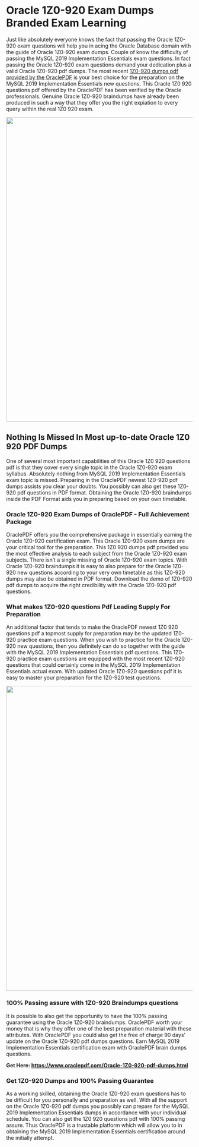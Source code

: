 <h1>Oracle 1Z0-920 Exam Dumps Branded Exam Learning</h1>
<p>Just like absolutely everyone knows the fact that passing the Oracle 1Z0-920 exam questions will help you in acing the&nbsp;Oracle Database&nbsp;domain with the guide of Oracle 1Z0-920 exam dumps. Couple of know the difficulty of passing the MySQL 2019 Implementation Essentials exam questions. In fact passing the Oracle 1Z0-920 exam questions demand your dedication plus a valid Oracle 1Z0-920 pdf dumps. The most recent&nbsp;<a href="https://www.oraclepdf.com/Oracle-1Z0-920-pdf-dumps.html">1Z0-920 dumps pdf provided by the OraclePDF</a>&nbsp;is your best choice for the preparation on the MySQL 2019 Implementation Essentials new questions. This Oracle 1Z0 920 questions pdf offered by the OraclePDF has been verified by the Oracle professionals. Genuine Oracle 1Z0-920 braindumps have already been produced in such a way that they offer you the right expiation to every query within the real 1Z0 920 exam.</p>
<p><a href="https://www.oraclepdf.com/Oracle-1Z0-920-pdf-dumps.html"><img src="https://i.ibb.co/mJY6Knz/1.png" width="820" /></a></p>
<h2>Nothing Is Missed In Most up-to-date Oracle 1Z0 920 PDF Dumps</h2>
<p>One of several most important capabilities of this Oracle 1Z0 920 questions pdf is that they cover every single topic in the Oracle 1Z0-920 exam syllabus. Absolutely nothing from MySQL 2019 Implementation Essentials exam topic is missed. Preparing in the OraclePDF newest 1Z0-920 pdf dumps assists you clear your doubts. You possibly can also get these 1Z0-920 pdf questions in PDF format. Obtaining the Oracle 1Z0-920 braindumps inside the PDF Format aids you in preparing based on your own timetable.</p>
<h3>Oracle 1Z0-920 Exam Dumps of OraclePDF - Full Achievement Package</h3>
<p>OraclePDF offers you the comprehensive package in essentially earning the Oracle 1Z0-920 certification exam. This Oracle 1Z0-920 exam dumps are your critical tool for the preparation. This 1Z0 920 dumps pdf provided you the most effective analysis to each subject from the Oracle 1Z0-920 exam subjects. There isn&rsquo;t a single missing of Oracle 1Z0-920 exam topics. With Oracle 1Z0-920 braindumps it is easy to also prepare for the Oracle 1Z0-920 new questions according to your very own timetable as this 1Z0-920 dumps may also be obtained in PDF format. Download the demo of 1Z0-920 pdf dumps to acquire the right credibility with the Oracle 1Z0-920 pdf questions.</p>
<h3>What makes 1Z0-920 questions Pdf Leading Supply For Preparation</h3>
<p>An additional factor that tends to make the OraclePDF newest 1Z0 920 questions pdf a topmost supply for preparation may be the updated 1Z0-920 practice exam questions. When you wish to practice for the Oracle 1Z0-920 new questions, then you definitely can do so together with the guide with the MySQL 2019 Implementation Essentials pdf questions. This 1Z0-920 practice exam questions are equipped with the most recent 1Z0-920 questions that could certainly come in the MySQL 2019 Implementation Essentials actual exam. With updated Oracle 1Z0-920 questions pdf it is easy to master your preparation for the 1Z0-920 test questions.</p>
<p><img src="https://i.ibb.co/TWQ7T6D/2.png" width="820" /></p>
<h3>100% Passing assure with 1Z0-920 Braindumps questions</h3>
<p>It is possible to also get the opportunity to have the 100% passing guarantee using the Oracle 1Z0-920 braindumps. OraclePDF worth your money that is why they offer one of the best preparation material with these attributes. With OraclePDF you could also get the free of charge 90 days&rsquo; update on the Oracle 1Z0-920 pdf dumps questions. Earn MySQL 2019 Implementation Essentials certification exam with&nbsp;OraclePDF&nbsp;brain dumps questions.</p>
<p><strong>Get Here: <a href="https://www.oraclepdf.com/Oracle-1Z0-920-pdf-dumps.html">https://www.oraclepdf.com/Oracle-1Z0-920-pdf-dumps.html</a></strong></p>
<h3>Get 1Z0-920&nbsp;Dumps&nbsp;and 100% Passing Guarantee</h3>
<p>As a working skilled, obtaining the Oracle 1Z0-920 exam questions has to be difficult for you personally and preparation as well. With all the support on the Oracle 1Z0-920 pdf dumps you possibly can prepare for the MySQL 2019 Implementation Essentials dumps in accordance with your individual schedule. You can also get the 1Z0 920 questions pdf with 100% passing assure. Thus OraclePDF is a trustable platform which will allow you to in obtaining the MySQL 2019 Implementation Essentials certification around the initially attempt.</p>
